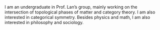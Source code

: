 I am an undergraduate in Prof. Lan’s group, mainly working on the intersection of topological phases of matter and category theory.
I am also interested in categorical symmetry. Besides physics and math, I am also interested in philosophy and sociology.
